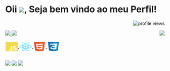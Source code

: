 <h1 align="left">Oii <img src="https://raw.githubusercontent.com/kaueMarques/kaueMarques/master/hi.gif" width="30px">, Seja bem vindo ao meu Perfil!</h1>
<p align="right" > <img src="https://komarev.com/ghpvc/?username=imgeff&color=000000" alt="profile views" /> </p>
<img align="right" height="590em" src="https://raw.githubusercontent.com/gist/imgeff/ec9a15cd6594248ea6ceabcf0c6cf1d5/raw/20b5a835626cf8c211de79b08aad7d485a8ae0b9/githubcard.svg"/>
<div align="left">
  <a href="https://github.com/imgeff">
  <img height="180em" src="https://github-readme-stats.vercel.app/api?username=imgeff&show_icons=true&theme=vision-friendly-dark&include_all_commits=true&count_private=true"/>
  <img height="180em" src="https://github-readme-stats.vercel.app/api/top-langs/?username=imgeff&layout=compact&langs_count=7&theme=vision-friendly-dark"/>
</div>

  <div align="left" style="display: inline_block"><br>
  <img align="center" alt="Geff-Js" height="30" width="40" src="https://raw.githubusercontent.com/devicons/devicon/master/icons/javascript/javascript-plain.svg">
  <img align="center" alt="Geff-React" height="30" width="40" src="https://raw.githubusercontent.com/devicons/devicon/master/icons/react/react-original.svg">
  <img align="center" alt="Geff-HTML" height="30" width="40" src="https://raw.githubusercontent.com/devicons/devicon/master/icons/html5/html5-original.svg">
  <img align="center" alt="Geff-CSS" height="30" width="40" src="https://raw.githubusercontent.com/devicons/devicon/master/icons/css3/css3-original.svg">
</div>
  
  ##
 
  <div align="left" > 
  <a href="https://www.instagram.com/batistgeff/" target="_blank"><img src="https://img.shields.io/badge/-Instagram-%23E4405F?style=for-the-badge&logo=instagram&logoColor=white" target="_blank"></a>
  <a href = "mailto:geffersonsilvaaraujo.gs@gmail.com"><img src="https://img.shields.io/badge/-Gmail-%23333?style=for-the-badge&logo=gmail&logoColor=white" target="_blank"></a>
  <a href="https://www.linkedin.com/in/imgeff" target="_blank"><img src="https://img.shields.io/badge/-LinkedIn-%230077B5?style=for-the-badge&logo=linkedin&logoColor=white" target="_blank"></a> 
    
<!--   ![Snake animation](https://github.com/imgeff/imgeff/blob/output/github-contribution-grid-snake.svg) -->
 
</div>
